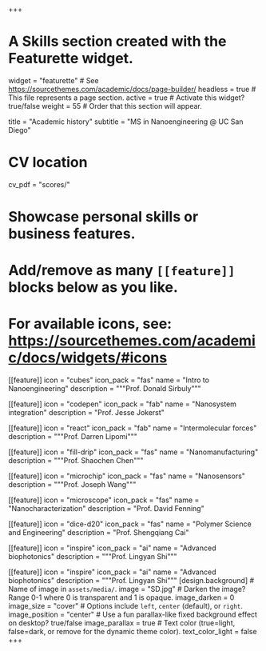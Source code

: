 +++
# A Skills section created with the Featurette widget.
widget = "featurette"  # See https://sourcethemes.com/academic/docs/page-builder/
headless = true  # This file represents a page section.
active = true  # Activate this widget? true/false
weight = 55  # Order that this section will appear.

title = "Academic history"
subtitle = "MS in Nanoengineering @ UC San Diego"

# CV location
cv_pdf = "scores/"



# Showcase personal skills or business features.
# 
# Add/remove as many `[[feature]]` blocks below as you like.
# 
# For available icons, see: https://sourcethemes.com/academic/docs/widgets/#icons

[[feature]]
  icon = "cubes"
  icon_pack = "fas"
  name = "Intro to Nanoengineering"
  description = """Prof. Donald Sirbuly"""  

[[feature]]
  icon = "codepen"
  icon_pack = "fab"
  name = "Nanosystem integration"
  description = "Prof. Jesse Jokerst" 

[[feature]]
  icon = "react"
  icon_pack = "fab"
  name = "Intermolecular forces"
  description = """Prof. Darren Lipomi"""

[[feature]]
  icon = "fill-drip"
  icon_pack = "fas"
  name = "Nanomanufacturing"
  description = """Prof. Shaochen Chen"""
  
 [[feature]]
  icon = "microchip"
  icon_pack = "fas"
  name = "Nanosensors"
  description = """Prof. Joseph Wang"""
  
 [[feature]]
  icon = "microscope"
  icon_pack = "fas"
  name = "Nanocharacterization"
  description = "Prof. David Fenning"
  
  [[feature]]
  icon = "dice-d20"
  icon_pack = "fas"
  name = "Polymer Science and Engineering"
  description = "Prof. Shengqiang Cai"

[[feature]]
  icon = "inspire"
  icon_pack = "ai"
  name = "Advanced biophotonics"
  description = """Prof. Lingyan Shi"""
  
  [[feature]]
  icon = "inspire"
  icon_pack = "ai"
  name = "Advanced biophotonics"
  description = """Prof. Lingyan Shi"""
[design.background]
    # Name of image in `assets/media/`.
    image = "SD.jpg"
    # Darken the image? Range 0-1 where 0 is transparent and 1 is opaque.
    image_darken = 0
    image_size = "cover"
    # Options include `left`, `center` (default), or `right`.
    image_position = "center"
    # Use a fun parallax-like fixed background effect on desktop? true/false
    image_parallax = true
    # Text color (true=light, false=dark, or remove for the dynamic theme color).
    text_color_light = false
+++
